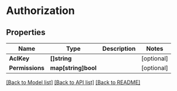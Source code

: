 # Authorization

## Properties

Name | Type | Description | Notes
------------ | ------------- | ------------- | -------------
**AclKey** | **[]string** |  | [optional] 
**Permissions** | **map[string]bool** |  | [optional] 

[[Back to Model list]](../README.md#documentation-for-models) [[Back to API list]](../README.md#documentation-for-api-endpoints) [[Back to README]](../README.md)


